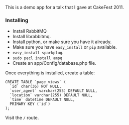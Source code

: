 This is a demo app for a talk that I gave at CakeFest 2011.

### Installing

- Install RabbitMQ
- Install librabbitmq.
- Install python, or make sure you have it already.
- Make sure you have `easy_install` or `pip` available.
- `easy_install sparkplug`.
- `sudo pecl install ampq`
- Create an app/Config/database.php file.

Once everything is installed, create a table:

	CREATE TABLE `page_views` (
	  `id` char(36) NOT NULL,
	  `user_agent` varchar(255) DEFAULT NULL,
	  `location` varchar(255) DEFAULT NULL,
	  `time` datetime DEFAULT NULL,
	  PRIMARY KEY (`id`)
	);

Visit the `/` route.

